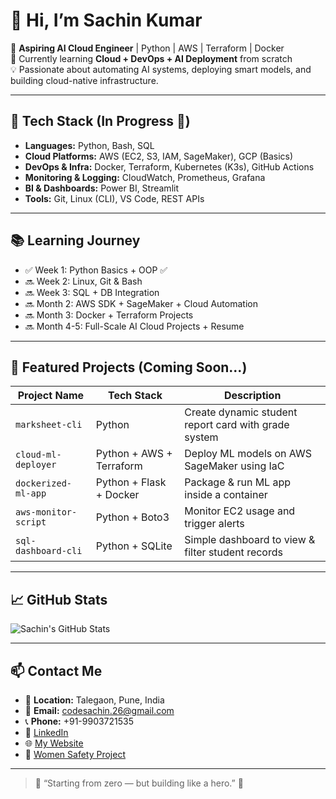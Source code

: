 # 👋 Hi, I’m Sachin Kumar

🎯 **Aspiring AI Cloud Engineer** | Python | AWS | Terraform | Docker  
🌱 Currently learning **Cloud + DevOps + AI Deployment** from scratch  
💡 Passionate about automating AI systems, deploying smart models, and building cloud-native infrastructure.

---

## 🔧 Tech Stack (In Progress 🚀)

- **Languages:** Python, Bash, SQL  
- **Cloud Platforms:** AWS (EC2, S3, IAM, SageMaker), GCP (Basics)  
- **DevOps & Infra:** Docker, Terraform, Kubernetes (K3s), GitHub Actions  
- **Monitoring & Logging:** CloudWatch, Prometheus, Grafana  
- **BI & Dashboards:** Power BI, Streamlit  
- **Tools:** Git, Linux (CLI), VS Code, REST APIs

---

## 📚 Learning Journey

- ✅ Week 1: Python Basics + OOP ✅  
- 🔜 Week 2: Linux, Git & Bash  
- 🔜 Week 3: SQL + DB Integration  
- 🔜 Month 2: AWS SDK + SageMaker + Cloud Automation  
- 🔜 Month 3: Docker + Terraform Projects  
- 🔜 Month 4-5: Full-Scale AI Cloud Projects + Resume

---

## 📂 Featured Projects (Coming Soon...)

| Project Name | Tech Stack | Description |
|--------------|------------|-------------|
| `marksheet-cli` | Python | Create dynamic student report card with grade system |
| `cloud-ml-deployer` | Python + AWS + Terraform | Deploy ML models on AWS SageMaker using IaC |
| `dockerized-ml-app` | Python + Flask + Docker | Package & run ML app inside a container |
| `aws-monitor-script` | Python + Boto3 | Monitor EC2 usage and trigger alerts |
| `sql-dashboard-cli` | Python + SQLite | Simple dashboard to view & filter student records |

---

## 📈 GitHub Stats

![Sachin's GitHub Stats](https://github-readme-stats.vercel.app/api?username=thesachin26&show_icons=true&theme=tokyonight)

---

## 📫 Contact Me

- 📍 **Location:** Talegaon, Pune, India  
- 📧 **Email:** [codesachin.26@gmail.com](mailto:codesachin.26@gmail.com)  
- 📞 **Phone:** +91-9903721535  
- 💼 [LinkedIn](https://linkedin.com/in/sachin-kumar-6249ab230/)  
- 🌐 [My Website](https://thesachin26.github.io/travel-enjoy.ind/)  
- 🧠 [Women Safety Project](https://github.com/PRITHASAMANTA/women_safety)

---

> 🌟 “Starting from zero — but building like a hero.” 💪
